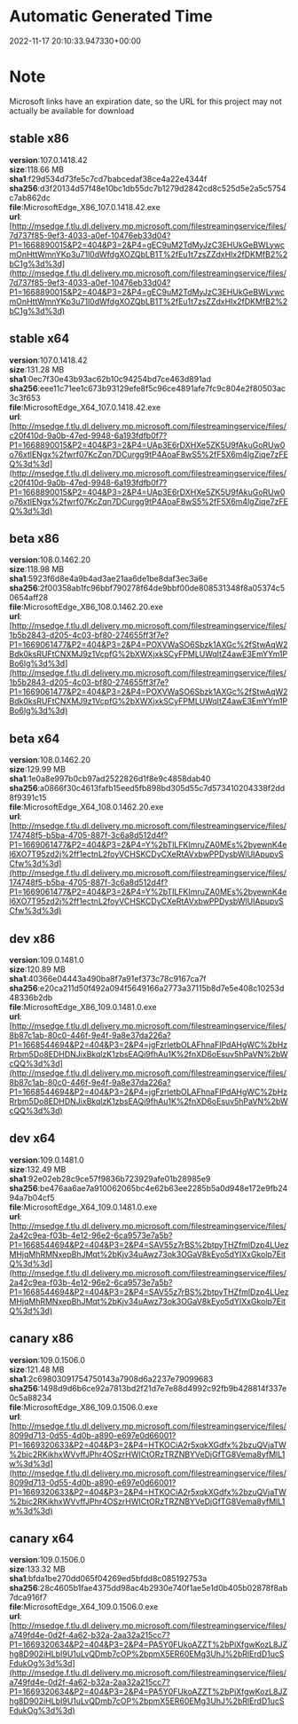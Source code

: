 # Automatic Generated Time
2022-11-17 20:10:33.947330+00:00

# Note
Microsoft links have an expiration date, so the URL for this project may not actually be available for download

## stable x86
**version**:107.0.1418.42  
**size**:118.66 MB  
**sha1**:f29d534d73fe5c7cd7babcedaf38ce4a22e4344f  
**sha256**:d3f20134d57f48e10bc1db55dc7b1279d2842cd8c525d5e2a5c5754c7ab862dc  
**file**:MicrosoftEdge_X86_107.0.1418.42.exe  
**url**:[http://msedge.f.tlu.dl.delivery.mp.microsoft.com/filestreamingservice/files/7d737f85-9ef3-4033-a0ef-10476eb33d04?P1=1668890015&P2=404&P3=2&P4=gEC9uM2TdMyJzC3EHUkGeBWLywcmOnHttWmnYKp3u71l0dWfdgXOZQbLB1T%2fEu1t7zsZZdxHIx2fDKMfB2%2bC1g%3d%3d](http://msedge.f.tlu.dl.delivery.mp.microsoft.com/filestreamingservice/files/7d737f85-9ef3-4033-a0ef-10476eb33d04?P1=1668890015&P2=404&P3=2&P4=gEC9uM2TdMyJzC3EHUkGeBWLywcmOnHttWmnYKp3u71l0dWfdgXOZQbLB1T%2fEu1t7zsZZdxHIx2fDKMfB2%2bC1g%3d%3d)  

## stable x64
**version**:107.0.1418.42  
**size**:131.28 MB  
**sha1**:0ec7f30e43b93ac62b10c94254bd7ce463d891ad  
**sha256**:eee11c71ee1c673b93129efe8f5c96ce4891afe7fc9c804e2f80503ac3c3f653  
**file**:MicrosoftEdge_X64_107.0.1418.42.exe  
**url**:[http://msedge.f.tlu.dl.delivery.mp.microsoft.com/filestreamingservice/files/c20f410d-9a0b-47ed-9948-6a193fdfb0f7?P1=1668890015&P2=404&P3=2&P4=UAp3E6rDXHXe5ZK5U9fAkuGoRUw0o76xtlENgx%2fwrf07KcZqn7DCurgg9tP4AoaF8wS5%2fF5X6m4lgZiqe7zFEQ%3d%3d](http://msedge.f.tlu.dl.delivery.mp.microsoft.com/filestreamingservice/files/c20f410d-9a0b-47ed-9948-6a193fdfb0f7?P1=1668890015&P2=404&P3=2&P4=UAp3E6rDXHXe5ZK5U9fAkuGoRUw0o76xtlENgx%2fwrf07KcZqn7DCurgg9tP4AoaF8wS5%2fF5X6m4lgZiqe7zFEQ%3d%3d)  

## beta x86
**version**:108.0.1462.20  
**size**:118.98 MB  
**sha1**:5923f6d8e4a9b4ad3ae21aa6de1be8daf3ec3a6e  
**sha256**:2f00358ab1fc96bbf790278f64de9bbf00de808531348f8a05374c50654aff28  
**file**:MicrosoftEdge_X86_108.0.1462.20.exe  
**url**:[http://msedge.f.tlu.dl.delivery.mp.microsoft.com/filestreamingservice/files/1b5b2843-d205-4c03-bf80-274655ff3f7e?P1=1669061477&P2=404&P3=2&P4=POXVWaSO6Sbzk1AXGc%2fStwAqW2Bdk0ksRUFtCNXMJ9z1VcpfG%2bXWXjxkSCyFPMLUWqltZ4awE3EmYYm1PBo6lg%3d%3d](http://msedge.f.tlu.dl.delivery.mp.microsoft.com/filestreamingservice/files/1b5b2843-d205-4c03-bf80-274655ff3f7e?P1=1669061477&P2=404&P3=2&P4=POXVWaSO6Sbzk1AXGc%2fStwAqW2Bdk0ksRUFtCNXMJ9z1VcpfG%2bXWXjxkSCyFPMLUWqltZ4awE3EmYYm1PBo6lg%3d%3d)  

## beta x64
**version**:108.0.1462.20  
**size**:129.99 MB  
**sha1**:1e0a8e997b0cb97ad2522826d1f8e9c4858dab40  
**sha256**:a0866f30c4613fafb15eed5fb898bd305d55c7d573410204338f2dd8f9391c15  
**file**:MicrosoftEdge_X64_108.0.1462.20.exe  
**url**:[http://msedge.f.tlu.dl.delivery.mp.microsoft.com/filestreamingservice/files/174748f5-b5ba-4705-887f-3c6a8d512d4f?P1=1669061477&P2=404&P3=2&P4=Y%2bTILFKImruZA0MEs%2byewnK4el6XO7T95zd2j%2ff1ectnL2foyVCHSKCDyCXeRtAVxbwPPDysbWlUIApupvSCfw%3d%3d](http://msedge.f.tlu.dl.delivery.mp.microsoft.com/filestreamingservice/files/174748f5-b5ba-4705-887f-3c6a8d512d4f?P1=1669061477&P2=404&P3=2&P4=Y%2bTILFKImruZA0MEs%2byewnK4el6XO7T95zd2j%2ff1ectnL2foyVCHSKCDyCXeRtAVxbwPPDysbWlUIApupvSCfw%3d%3d)  

## dev x86
**version**:109.0.1481.0  
**size**:120.89 MB  
**sha1**:40366e04443a490ba8f7a91ef373c78c9167ca7f  
**sha256**:e20ca211d50f492a094f5649166a2773a37115b8d7e5e408c10253d48336b2db  
**file**:MicrosoftEdge_X86_109.0.1481.0.exe  
**url**:[http://msedge.f.tlu.dl.delivery.mp.microsoft.com/filestreamingservice/files/8b87c1ab-80c0-446f-9e4f-9a8e37da226a?P1=1668544694&P2=404&P3=2&P4=jgFzrletbOLAFhnaFIPdAHgWC%2bHzRrbm5Do8EDHDNJixBkqlzK1zbsEAQi9fhAu1K%2fnXD6oEsuv5hPaVN%2bWcQQ%3d%3d](http://msedge.f.tlu.dl.delivery.mp.microsoft.com/filestreamingservice/files/8b87c1ab-80c0-446f-9e4f-9a8e37da226a?P1=1668544694&P2=404&P3=2&P4=jgFzrletbOLAFhnaFIPdAHgWC%2bHzRrbm5Do8EDHDNJixBkqlzK1zbsEAQi9fhAu1K%2fnXD6oEsuv5hPaVN%2bWcQQ%3d%3d)  

## dev x64
**version**:109.0.1481.0  
**size**:132.49 MB  
**sha1**:92e02eb28c9ce57f9836b723929afe01b28985e9  
**sha256**:be476aa6ae7a910062065bc4e62b63ee2285b5a0d948e172e9fb2494a7b04cf5  
**file**:MicrosoftEdge_X64_109.0.1481.0.exe  
**url**:[http://msedge.f.tlu.dl.delivery.mp.microsoft.com/filestreamingservice/files/2a42c9ea-f03b-4e12-96e2-6ca9573e7a5b?P1=1668544694&P2=404&P3=2&P4=SAV55z7rBS%2btpyTHZfmlDzp4LUezMHjqMhRMNxepBhJMqt%2bKjv34uAwz73ok3OGaV8kEyo5dYIXxGkolp7EitQ%3d%3d](http://msedge.f.tlu.dl.delivery.mp.microsoft.com/filestreamingservice/files/2a42c9ea-f03b-4e12-96e2-6ca9573e7a5b?P1=1668544694&P2=404&P3=2&P4=SAV55z7rBS%2btpyTHZfmlDzp4LUezMHjqMhRMNxepBhJMqt%2bKjv34uAwz73ok3OGaV8kEyo5dYIXxGkolp7EitQ%3d%3d)  

## canary x86
**version**:109.0.1506.0  
**size**:121.48 MB  
**sha1**:2c69803091754750143a7908d6a2237e79099683  
**sha256**:1498d9d6b6ce92a7813bd2f21d7e7e88d4992c92fb9b428814f337e0c5a88234  
**file**:MicrosoftEdge_X86_109.0.1506.0.exe  
**url**:[http://msedge.f.tlu.dl.delivery.mp.microsoft.com/filestreamingservice/files/8099d713-0d55-4d0b-a890-e697e0d66001?P1=1669320633&P2=404&P3=2&P4=HTKOCiA2r5xqkXGdfx%2bzuQVjaTW%2bic2RKikhxWVvffJPhr4OSzrHWICtORzTRZNBYVeDjGfTG8Vema8yfMlL1w%3d%3d](http://msedge.f.tlu.dl.delivery.mp.microsoft.com/filestreamingservice/files/8099d713-0d55-4d0b-a890-e697e0d66001?P1=1669320633&P2=404&P3=2&P4=HTKOCiA2r5xqkXGdfx%2bzuQVjaTW%2bic2RKikhxWVvffJPhr4OSzrHWICtORzTRZNBYVeDjGfTG8Vema8yfMlL1w%3d%3d)  

## canary x64
**version**:109.0.1506.0  
**size**:133.32 MB  
**sha1**:bfda1be270dd065f04269ed5bfdd8c085192753a  
**sha256**:28c4605b1fae4375dd98ac4b2930e740f1ae5e1d0b405b02878f8ab7dca916f7  
**file**:MicrosoftEdge_X64_109.0.1506.0.exe  
**url**:[http://msedge.f.tlu.dl.delivery.mp.microsoft.com/filestreamingservice/files/a749fd4e-0d2f-4a62-b32a-2aa32a215cc7?P1=1669320634&P2=404&P3=2&P4=PA5Y0FUkoAZZT%2bPiXfgwKozL8JZhg8D902iHLbI9U1uLvQDmb7cOP%2bpmX5ER60EMg3UhJ%2bRlErdD1ucSFdukOg%3d%3d](http://msedge.f.tlu.dl.delivery.mp.microsoft.com/filestreamingservice/files/a749fd4e-0d2f-4a62-b32a-2aa32a215cc7?P1=1669320634&P2=404&P3=2&P4=PA5Y0FUkoAZZT%2bPiXfgwKozL8JZhg8D902iHLbI9U1uLvQDmb7cOP%2bpmX5ER60EMg3UhJ%2bRlErdD1ucSFdukOg%3d%3d)  

